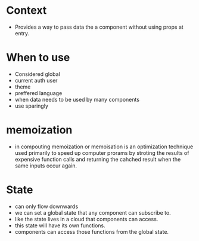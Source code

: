 # Context
- Provides a way to pass data the a component without using props at entry.
# When to use
- Considered global
- current auth user
- theme
- preffered language
- when data needs to be used by many components
- use sparingly

# memoization
- in compouting memoization or memoisation is an optimization technique used primarily to speed up computer prorams by stroting the results of expensive function calls and returning the cahched result when the same inputs occur again.

# State 
- can only flow downwards
- we can set a global state that any component can subscribe to.
- like the state lives in a cloud that components can access.
- this state will have its own functions.
- components can access those functions from the global state.
